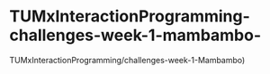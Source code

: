 # TUMxInteractionProgramming-challenges-week-1-mambambo-
TUMxInteractionProgramming/challenges-week-1-Mambambo)
